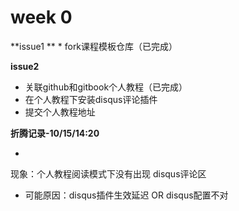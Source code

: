 # week 0

**issue1 **
* 
fork课程模板仓库（已完成）


**issue2**
* 关联github和gitbook个人教程（已完成）
* 在个人教程下安装disqus评论插件
* 提交个人教程地址



**折腾记录-10/15/14:20**

* 
现象：个人教程阅读模式下没有出现 disqus评论区 

* 可能原因：disqus插件生效延迟 OR disqus配置不对




